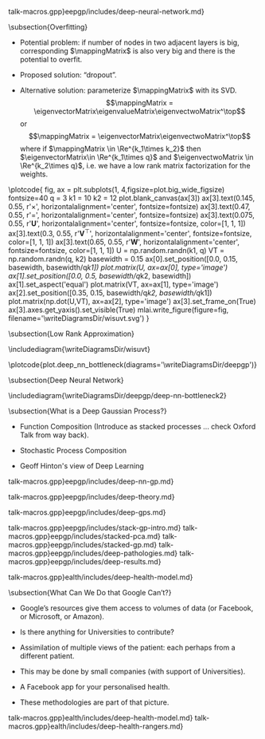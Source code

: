 talk-macros.gpp}eepgp/includes/deep-neural-network.md}


\subsection{Overfitting}

-   Potential problem: if number of nodes in two adjacent layers is big,
    corresponding $\mappingMatrix$ is also very big and there is the
    potential to overfit.

-   Proposed solution: “dropout”.

-   Alternative solution: parameterize $\mappingMatrix$ with its SVD.
    $$\mappingMatrix = \eigenvectorMatrix\eigenvalueMatrix\eigenvectwoMatrix^\top$$
    or $$\mappingMatrix = \eigenvectorMatrix\eigenvectwoMatrix^\top$$
    where if $\mappingMatrix \in \Re^{k_1\times k_2}$ then
    $\eigenvectorMatrix\in \Re^{k_1\times q}$ and
    $\eigenvectwoMatrix \in \Re^{k_2\times q}$, i.e. we have a low rank
    matrix factorization for the weights.
	
\plotcode{
fig, ax = plt.subplots(1, 4,figsize=plot.big_wide_figsize)
fontsize=40
q = 3
k1 = 10
k2 = 12
plot.blank_canvas(ax[3])
ax[3].text(0.145, 0.55, r'$\times$', 
           horizontalalignment='center',
           fontsize=fontsize)
ax[3].text(0.47, 0.55, r'$=$', 
           horizontalalignment='center',
           fontsize=fontsize)
ax[3].text(0.075, 0.55, r'$\mathbf{U}$', 
           horizontalalignment='center',
           fontsize=fontsize, color=[1, 1, 1])
ax[3].text(0.3, 0.55, r'$\mathbf{V}^\top$', 
           horizontalalignment='center',
           fontsize=fontsize, color=[1, 1, 1])
ax[3].text(0.65, 0.55, r'$\mathbf{W}$', 
           horizontalalignment='center',
           fontsize=fontsize, color=[1, 1, 1])
U = np.random.randn(k1, q)
VT = np.random.randn(q, k2)
basewidth = 0.15
ax[0].set_position([0.0, 0.15, basewidth, basewidth/q*k1])
plot.matrix(U, ax=ax[0], type='image')
ax[1].set_position([0.0, 0.5, basewidth/q*k2, basewidth])
ax[1].set_aspect('equal')
plot.matrix(VT, ax=ax[1], type='image')
ax[2].set_position([0.35, 0.15, basewidth/q*k2, basewidth/q*k1])
plot.matrix(np.dot(U,VT), ax=ax[2], type='image')
ax[3].set_frame_on(True)
ax[3].axes.get_yaxis().set_visible(True)
mlai.write_figure(figure=fig, filename='\writeDiagramsDir/wisuvt.svg')
}

\subsection{Low Rank Approximation}

\includediagram{\writeDiagramsDir/wisuvt}

\plotcode{plot.deep_nn_bottleneck(diagrams='\writeDiagramsDir/deepgp')}

\subsection{Deep Neural Network}

\includediagram{\writeDiagramsDir/deepgp/deep-nn-bottleneck2}

\subsection{What is a Deep Gaussian Process?}

* Function Composition
 (Introduce as stacked processes ... check Oxford Talk from way back).

* Stochastic Process Composition

* Geoff Hinton's view of Deep Learning

talk-macros.gpp}eepgp/includes/deep-nn-gp.md}

<!--Deep Gaussian Process Models-->

talk-macros.gpp}eepgp/includes/deep-theory.md}

<!--Bayesian GP-LVM-->


<!--include{_gplvm/includes/ard_gplvm.md} -->
<!-- talk-macros.gpp}plvm/includes/bayes_gplvm_intro.md} -->
<!-- talk-macros.gpp}plvm/includes/variational_bayes_gplvm_long.md} -->

<!-- talk-macros.gpp}p/includes/gp_big_data_technical.md} -->
<!--talk-macros.gpp}p/includes/gp_big_data.md}-->

talk-macros.gpp}eepgp/includes/deep-gps.md}

talk-macros.gpp}eepgp/includes/stack-gp-intro.md}
talk-macros.gpp}eepgp/includes/stacked-pca.md}
talk-macros.gpp}eepgp/includes/stacked-gp.md}
talk-macros.gpp}eepgp/includes/deep-pathologies.md}
talk-macros.gpp}eepgp/includes/deep-results.md}

talk-macros.gpp}ealth/includes/deep-health-model.md}


<!--Conclusions-->

<!-- talk-macros.gpp}plvm/includes/ard_model.md} -->
<!-- talk-macros.gpp}plvm/includes/ard_results.md} -->

<!--Gaussian Process Dynamical Systems-->

<!-- talk-macros.gpp}plvm/includes/gpds.md} -->

<!--Shared GP-LVM-->

<!-- talk-macros.gpp}plvm/includes/mrd_gplvm.md} -->

\subsection{What Can We Do that Google Can’t?}

-   Google’s resources give them access to volumes of data (or Facebook,
    or Microsoft, or Amazon).

-   Is there anything for Universities to contribute?

-   Assimilation of multiple views of the patient: each perhaps from a
    different patient.

-   This may be done by small companies (with support of Universities).

-   A Facebook app for your personalised health.

-   These methodologies are part of that picture.

talk-macros.gpp}ealth/includes/deep-health-model.md}
talk-macros.gpp}ealth/includes/deep-health-rangers.md}

